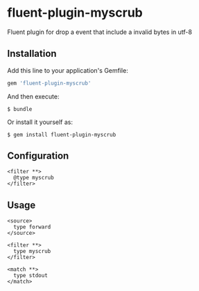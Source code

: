 # fluent-plugin-myscrub

Fluent plugin for drop a event that include a invalid bytes in utf-8


## Installation

Add this line to your application's Gemfile:

```ruby
gem 'fluent-plugin-myscrub'
```

And then execute:

    $ bundle

Or install it yourself as:

    $ gem install fluent-plugin-myscrub

## Configuration

```
<filter **>
  @type myscrub
</filter>
```

## Usage

```
<source>
  type forward
</source>

<filter **>
  type myscrub
</filter>

<match **>
  type stdout
</match>
```



